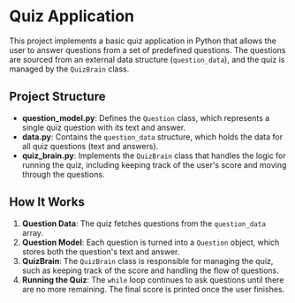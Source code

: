 # Quiz Application

This project implements a basic quiz application in Python that allows the user to answer questions from a set of predefined questions. The questions are sourced from an external data structure (`question_data`), and the quiz is managed by the `QuizBrain` class.

## Project Structure

- **question_model.py**: Defines the `Question` class, which represents a single quiz question with its text and answer.
- **data.py**: Contains the `question_data` structure, which holds the data for all quiz questions (text and answers).
- **quiz_brain.py**: Implements the `QuizBrain` class that handles the logic for running the quiz, including keeping track of the user's score and moving through the questions.

## How It Works

1. **Question Data**: The quiz fetches questions from the `question_data` array.
2. **Question Model**: Each question is turned into a `Question` object, which stores both the question's text and answer.
3. **QuizBrain**: The `QuizBrain` class is responsible for managing the quiz, such as keeping track of the score and handling the flow of questions.
4. **Running the Quiz**: The `while` loop continues to ask questions until there are no more remaining. The final score is printed once the user finishes.


